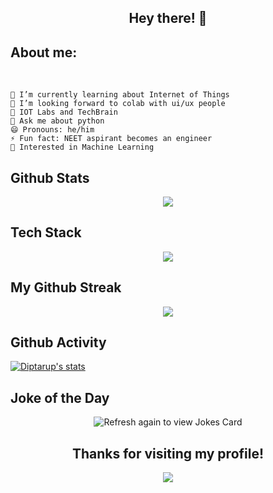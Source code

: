 <h2 align='center'>Hey there! 👋</h2>

<h2 align='left'>About me:</h2>
<div>
 
</div>
<br>

```
🔭 I’m currently learning about Internet of Things
👯 I’m looking forward to colab with ui/ux people
🤝 IOT Labs and TechBrain
💬 Ask me about python 
😄 Pronouns: he/him
⚡ Fun fact: NEET aspirant becomes an engineer
💙 Interested in Machine Learning 
```

## Github Stats

<p align="center">
<img src="https://github-readme-stats.vercel.app/api?username=dptrup69&theme=dark&show_icons=true"/>
</p>

## Tech Stack

<p align="center">
<img src="https://skillicons.dev/icons?i=python,html,c,css,cpp,vscode,git,pycharm")
</p>
     
## My Github Streak
    
<p align="center">
  <a href="https://github.com/dptrup69/github-readme-streak-stats"><img src="https://github-readme-streak-stats.herokuapp.com/?user=dptrup69#version3"/>
  </a>
</p>

## Github Activity

[![Diptarup's stats](https://github-readme-activity-graph.cyclic.app/graph?username=dptrup69&bg_color=fffff0&color=708090&line=24292e&point=24292e&area=true&hide_border=true)](https://github.com/dptrup69)

## Joke of the Day

<p align="center">
<img src="https://readme-jokes.vercel.app/api" alt="Refresh again to view Jokes Card" />
</p>

<h2 align='center'>Thanks for visiting my profile!</h2>
<p align="center">

<img src="https://komarev.com/ghpvc/?username=dptrup69">
</p>
